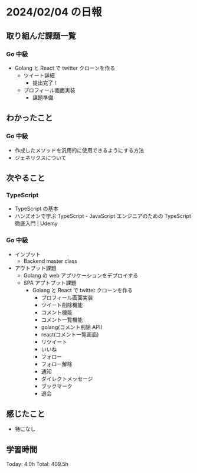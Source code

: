 # 2024/02/04 の日報

## 取り組んだ課題一覧

### Go 中級

- Golang と React で twitter クローンを作る
  - ツイート詳細
    - 提出完了！
  - プロフィール画面実装
    - 課題準備

## わかったこと

### Go 中級

- 作成したメソッドを汎用的に使用できるようにする方法
- ジェネリクスについて

## 次やること

### TypeScript

- TypeScript の基本
- ハンズオンで学ぶ TypeScript - JavaScript エンジニアのための TypeScript 徹底入門 | Udemy

### Go 中級

- インプット
  - Backend master class
- アウトプット課題
  - Golang の web アプリケーションをデプロイする
  - SPA アプトプット課題
    - Golang と React で twitter クローンを作る
      - プロフィール画面実装
      - ツイート削除機能
      - コメント機能
      - コメント一覧機能
      - golang(コメント削除 API)
      - react(コメント一覧画面)
      - リツイート
      - いいね
      - フォロー
      - フォロー解除
      - 通知
      - ダイレクトメッセージ
      - ブックマーク
      - 退会

## 感じたこと

- 特になし

## 学習時間

Today: 4.0h
Total: 409.5h
